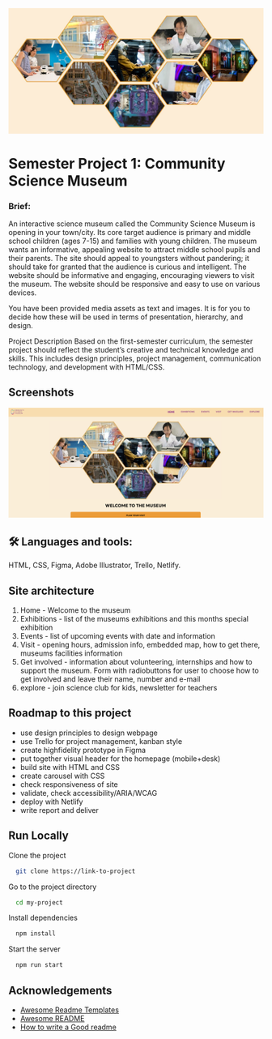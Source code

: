 ![](/images/screenshot-csm-hexagon.png)
# Semester Project 1: Community Science Museum

### Brief:
An interactive science museum called the Community Science Museum is opening in your town/city. Its core target audience is primary and middle school children (ages 7-15) and families with young children. The museum wants an informative, appealing website to attract middle school pupils and their parents. The site should appeal to youngsters without pandering; it should take for granted that the audience is curious and intelligent. The website should be informative and engaging, encouraging viewers to visit the museum. The website should be responsive and easy to use on various devices.

You have been provided media assets as text and images. It is for you to decide how these will be used in terms of presentation, hierarchy, and design.

Project Description Based on the first-semester curriculum, the semester project should reflect the student’s creative and technical knowledge and skills. This includes design principles, project management, communication technology, and development with HTML/CSS.

## Screenshots

![Screenshot](/images/Screenshot-CSM.png)

## 🛠 Languages and tools:

HTML, CSS, Figma, Adobe Illustrator, Trello, Netlify.

## Site architecture

1. Home - Welcome to the museum
2. Exhibitions - list of the museums exhibitions and this months special exhibition
3. Events - list of upcoming events with date and information
4. Visit - opening hours, admission info, embedded map, how to get there, museums facilities information
5. Get involved - information about volunteering, internships and how to support the museum. Form with radiobuttons for user to choose how to get involved and leave their name, number and e-mail
6. explore - join science club for kids, newsletter for teachers

## Roadmap to this project

- use design principles to design webpage
- use Trello for project management, kanban style
- create highfidelity prototype in Figma
- put together visual header for the homepage (mobile+desk)
- build site with HTML and CSS
- create carousel with CSS
- check responsiveness of site
- validate, check accessibility/ARIA/WCAG
- deploy with Netlify
- write report and deliver

## Run Locally

Clone the project

```bash
  git clone https://link-to-project
```

Go to the project directory

```bash
  cd my-project
```

Install dependencies

```bash
  npm install
```

Start the server

```bash
  npm run start
```

## Acknowledgements

- [Awesome Readme Templates](https://awesomeopensource.com/project/elangosundar/awesome-README-templates)
- [Awesome README](https://github.com/matiassingers/awesome-readme)
- [How to write a Good readme](https://bulldogjob.com/news/449-how-to-write-a-good-readme-for-your-github-project)
